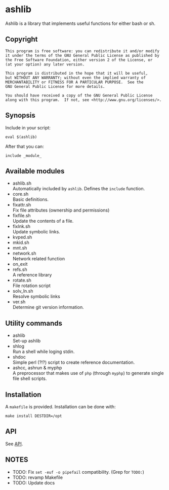 ashlib
======

Ashlib is a library that implements useful functions for either bash or sh.

## Copyright

    This program is free software: you can redistribute it and/or modify
    it under the terms of the GNU General Public License as published by
    the Free Software Foundation, either version 2 of the License, or
    (at your option) any later version.

    This program is distributed in the hope that it will be useful,
    but WITHOUT ANY WARRANTY; without even the implied warranty of
    MERCHANTABILITY or FITNESS FOR A PARTICULAR PURPOSE.  See the
    GNU General Public License for more details.

    You should have received a copy of the GNU General Public License
    along with this program.  If not, see <http://www.gnu.org/licenses/>.

## Synopsis

Include in your script:

    eval $(ashlib)

After that you can:

    include _module_

## Available modules

* ashlib.sh  
  Automatically included by `ashlib`.  Defines the `include` function.
* core.sh  
  Basic definitions.
* fixattr.sh  
  Fix file attributes (ownership and permissions)
* fixfile.sh  
  Update the contents of a file.
* fixlnk.sh  
  Update symbolic links.
* kvped.sh
* mkid.sh
* mnt.sh
* network.sh  
  Network related function
* on_exit
* refs.sh  
  A reference library
* rotate.sh  
  File rotation script
* solv_ln.sh  
  Resolve symbolic links
* ver.sh  
  Determine git version information.

## Utility commands

* ashlib  
  Set-up ashlib
* shlog  
  Run a shell while loging stdin.
* shdoc  
  Simple perl (?!?) script to create reference documentation.
* ashcc, ashrun & myphp  
  A preprocessor that makes use of `php` (through `myphp`) to generate
  single file shell scripts.

## Installation

A `makefile` is provided.  Installation can be done with:

    make install DESTDIR=/opt

## API

See [API](API-doc.md).

## NOTES

* TODO: Fix `set -euf -o pipefail` compatibility.  (Grep for `TODO:`)
* TODO: revamp Makefile
* TODO: Update docs

